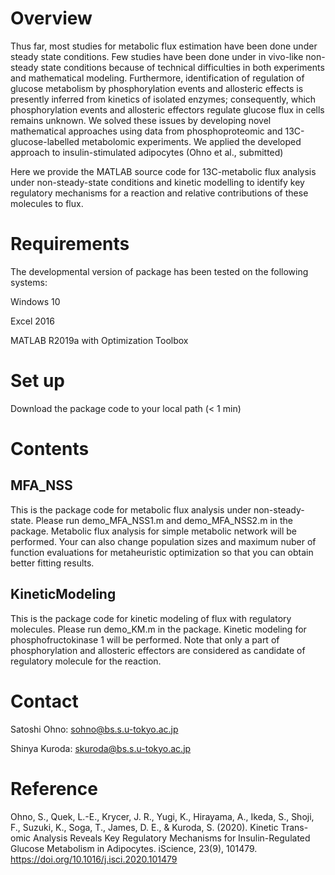 # Overview
Thus far, most studies for metabolic flux estimation have been done under steady state conditions. Few studies have been done under in vivo-like non-steady state conditions because of technical difficulties in both experiments and mathematical modeling. Furthermore, identification of regulation of glucose metabolism by phosphorylation events and allosteric effects is presently inferred from kinetics of isolated enzymes; consequently, which phosphorylation events and allosteric effectors regulate glucose flux in cells remains unknown. We solved these issues by developing novel mathematical approaches using data from phosphoproteomic and 13C-glucose-labelled metabolomic experiments. We applied the developed approach to insulin-stimulated adipocytes (Ohno et al., submitted)

Here we provide the MATLAB source code for 13C-metabolic flux analysis under non-steady-state conditions and kinetic modelling to identify key regulatory mechanisms for a reaction and relative contributions of these molecules to flux.

# Requirements
The developmental version of package has been tested on the following systems:

Windows 10

Excel 2016

MATLAB R2019a with Optimization Toolbox

# Set up
Download the package code to your local path (< 1 min)

# Contents
## MFA_NSS
This is the package code for metabolic flux analysis under non-steady-state.
Please run demo_MFA_NSS1.m and demo_MFA_NSS2.m in the package. Metabolic flux analysis for simple metabolic network will be performed. Your can also change population sizes and maximum nuber of function evaluations for metaheuristic optimization so that you can obtain better fitting results.

## KineticModeling
This is the package code for kinetic modeling of flux with regulatory molecules.
Please run demo_KM.m in the package. Kinetic modeling for phosphofructokinase 1 will be performed. Note that only a part of phosphorylation and allosteric effectors are considered as candidate of regulatory molecule for the reaction.

# Contact
Satoshi Ohno: sohno@bs.s.u-tokyo.ac.jp

Shinya Kuroda: skuroda@bs.s.u-tokyo.ac.jp

# Reference
Ohno, S., Quek, L.-E., Krycer, J. R., Yugi, K., Hirayama, A., Ikeda, S., Shoji, F., Suzuki, K., Soga, T., James, D. E., & Kuroda, S. (2020). Kinetic Trans-omic Analysis Reveals Key Regulatory Mechanisms for Insulin-Regulated Glucose Metabolism in Adipocytes. iScience, 23(9), 101479. 
https://doi.org/10.1016/j.isci.2020.101479
